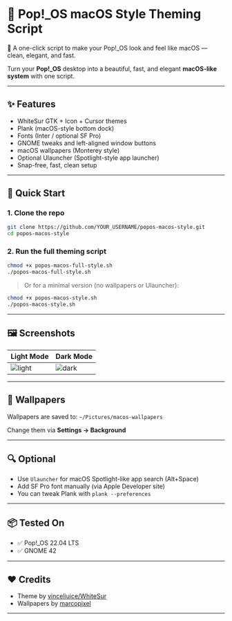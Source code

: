 # 🍏 Pop!_OS macOS Style Theming Script
🍏 A one-click script to make your Pop!\_OS look and feel like macOS — clean, elegant, and fast.

Turn your **Pop!_OS** desktop into a beautiful, fast, and elegant **macOS-like system** with one script.

---

## ✨ Features

- WhiteSur GTK + Icon + Cursor themes
- Plank (macOS-style bottom dock)
- Fonts (Inter / optional SF Pro)
- GNOME tweaks and left-aligned window buttons
- macOS wallpapers (Monterey style)
- Optional Ulauncher (Spotlight-style app launcher)
- Snap-free, fast, clean setup

---

## 🚀 Quick Start

### 1. Clone the repo

```bash
git clone https://github.com/YOUR_USERNAME/popos-macos-style.git
cd popos-macos-style
```

### 2. Run the full theming script

```bash
chmod +x popos-macos-full-style.sh
./popos-macos-full-style.sh
```

> Or for a minimal version (no wallpapers or Ulauncher):

```bash
chmod +x popos-macos-style.sh
./popos-macos-style.sh
```

---

## 🖼 Screenshots

| Light Mode                      | Dark Mode                     |
| ------------------------------- | ----------------------------- |
| ![light](screenshots/light.jpg) | ![dark](screenshots/dark.jpg) |

---

## 📁 Wallpapers

Wallpapers are saved to:
`~/Pictures/macos-wallpapers`

Change them via **Settings → Background**

---

## 🔍 Optional

* Use `Ulauncher` for macOS Spotlight-like app search (Alt+Space)
* Add SF Pro font manually (via Apple Developer site)
* You can tweak Plank with `plank --preferences`

---

## 📦 Tested On

* ✅ Pop!\_OS 22.04 LTS
* ✅ GNOME 42

---

## ❤️ Credits

* Theme by [vinceliuice/WhiteSur](https://github.com/vinceliuice/WhiteSur-gtk-theme)
* Wallpapers by [marcopixel](https://github.com/marcopixel/monterey-wallpapers)

---
